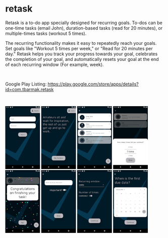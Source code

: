 # retask

Retask is a to-do app specially designed for recurring goals. To-dos can be one-time tasks (email John), duration-based tasks (read for 20 minutes), or multiple-times tasks (workout 5 times).

The recurring functionality makes it easy to repeatedly reach your goals. Set goals like "Workout 5 times per week," or "Read for 20 minutes per day." Retask helps you track your progress towards your goal, celebrates the completion of your goal, and automatically resets your goal at the end of each recurring window (For example, week).

<p>&nbsp;</p>

Google Play Listing: https://play.google.com/store/apps/details?id=com.tbarmak.retask

<p>&nbsp;</p>

<p float="left">
    <img src="screenshots/sign-in.png", width="110", height="200">
    <img src="screenshots/welcome.png", width="110", height="200">
    <img src="screenshots/task-list.png", width="110", height="200">
    <img src="screenshots/enter-completion.png", width="110", height="200">
    <img src="screenshots/congratulations.png", width="110", height="200">    
    <img src="screenshots/enter-task.png", width="110", height="200">
    <img src="screenshots/enter-recurring.png", width="110", height="200">
    <img src="screenshots/enter-due-date.png", width="110", height="200">
</p>



